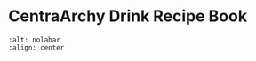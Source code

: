 # CentraArchy Drink Recipe Book

```{image} ../images/chophouse-nola-bar-300x229.jpg
:alt: nolabar
:align: center
```
